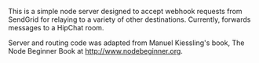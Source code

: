 This is a simple node server designed to accept webhook requests from SendGrid for relaying to a variety of other destinations. Currently, forwards messages to a HipChat room.

Server and routing code was adapted from Manuel Kiessling's book, The Node Beginner Book at http://www.nodebeginner.org.


